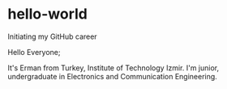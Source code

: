 # hello-world
Initiating my GitHub career

Hello Everyone;

It's Erman from Turkey, Institute of Technology Izmir. I'm junior, undergraduate in Electronics and Communication Engineering. 
